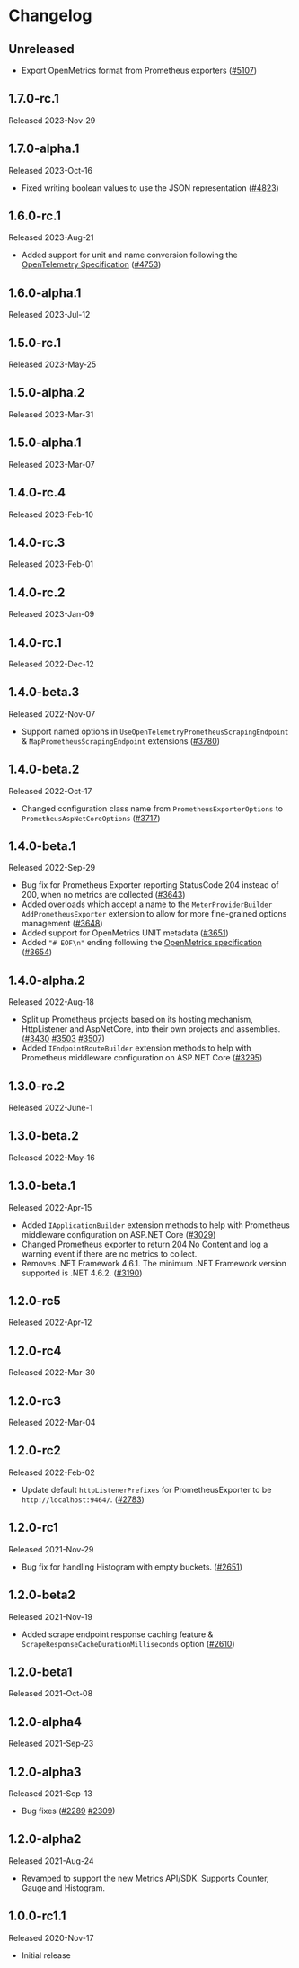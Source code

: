 # Changelog

## Unreleased

* Export OpenMetrics format from Prometheus exporters ([#5107](https://github.com/open-telemetry/opentelemetry-dotnet/pull/5107))

## 1.7.0-rc.1

Released 2023-Nov-29

## 1.7.0-alpha.1

Released 2023-Oct-16

* Fixed writing boolean values to use the JSON representation
  ([#4823](https://github.com/open-telemetry/opentelemetry-dotnet/pull/4823))

## 1.6.0-rc.1

Released 2023-Aug-21

* Added support for unit and name conversion following the [OpenTelemetry Specification](https://github.com/open-telemetry/opentelemetry-specification/blob/065b25024549120800da7cda6ccd9717658ff0df/specification/compatibility/prometheus_and_openmetrics.md?plain=1#L235-L240)
  ([#4753](https://github.com/open-telemetry/opentelemetry-dotnet/pull/4753))

## 1.6.0-alpha.1

Released 2023-Jul-12

## 1.5.0-rc.1

Released 2023-May-25

## 1.5.0-alpha.2

Released 2023-Mar-31

## 1.5.0-alpha.1

Released 2023-Mar-07

## 1.4.0-rc.4

Released 2023-Feb-10

## 1.4.0-rc.3

Released 2023-Feb-01

## 1.4.0-rc.2

Released 2023-Jan-09

## 1.4.0-rc.1

Released 2022-Dec-12

## 1.4.0-beta.3

Released 2022-Nov-07

* Support named options in `UseOpenTelemetryPrometheusScrapingEndpoint` &
  `MapPrometheusScrapingEndpoint` extensions
  ([#3780](https://github.com/open-telemetry/opentelemetry-dotnet/pull/3780))

## 1.4.0-beta.2

Released 2022-Oct-17

* Changed configuration class name from `PrometheusExporterOptions`
  to `PrometheusAspNetCoreOptions`
  ([#3717](https://github.com/open-telemetry/opentelemetry-dotnet/pull/3717))

## 1.4.0-beta.1

Released 2022-Sep-29

* Bug fix for Prometheus Exporter reporting StatusCode 204
  instead of 200, when no metrics are collected
  ([#3643](https://github.com/open-telemetry/opentelemetry-dotnet/pull/3643))
* Added overloads which accept a name to the `MeterProviderBuilder`
  `AddPrometheusExporter` extension to allow for more fine-grained options
  management
  ([#3648](https://github.com/open-telemetry/opentelemetry-dotnet/pull/3648))
* Added support for OpenMetrics UNIT metadata
  ([#3651](https://github.com/open-telemetry/opentelemetry-dotnet/pull/3651))
* Added `"# EOF\n"` ending following the [OpenMetrics
  specification](https://github.com/OpenObservability/OpenMetrics/blob/main/specification/OpenMetrics.md)
  ([#3654](https://github.com/open-telemetry/opentelemetry-dotnet/pull/3654))

## 1.4.0-alpha.2

Released 2022-Aug-18

* Split up Prometheus projects based on its hosting mechanism,
  HttpListener and AspNetCore, into their own projects
  and assemblies.
  ([#3430](https://github.com/open-telemetry/opentelemetry-dotnet/pull/3430)
  [#3503](https://github.com/open-telemetry/opentelemetry-dotnet/pull/3503)
  [#3507](https://github.com/open-telemetry/opentelemetry-dotnet/pull/3507))
* Added `IEndpointRouteBuilder` extension methods to help with Prometheus
  middleware configuration on ASP.NET Core
  ([#3295](https://github.com/open-telemetry/opentelemetry-dotnet/pull/3295))

## 1.3.0-rc.2

Released 2022-June-1

## 1.3.0-beta.2

Released 2022-May-16

## 1.3.0-beta.1

Released 2022-Apr-15

* Added `IApplicationBuilder` extension methods to help with Prometheus
  middleware configuration on ASP.NET Core
  ([#3029](https://github.com/open-telemetry/opentelemetry-dotnet/pull/3029))
* Changed Prometheus exporter to return 204 No Content and log a warning event
  if there are no metrics to collect.
* Removes .NET Framework 4.6.1. The minimum .NET Framework
  version supported is .NET 4.6.2. ([#3190](https://github.com/open-telemetry/opentelemetry-dotnet/issues/3190))

## 1.2.0-rc5

Released 2022-Apr-12

## 1.2.0-rc4

Released 2022-Mar-30

## 1.2.0-rc3

Released 2022-Mar-04

## 1.2.0-rc2

Released 2022-Feb-02

* Update default `httpListenerPrefixes` for PrometheusExporter to be `http://localhost:9464/`.
([#2783](https://github.com/open-telemetry/opentelemetry-dotnet/pull/2783))

## 1.2.0-rc1

Released 2021-Nov-29

* Bug fix for handling Histogram with empty buckets.
  ([#2651](https://github.com/open-telemetry/opentelemetry-dotnet/issues/2651))

## 1.2.0-beta2

Released 2021-Nov-19

* Added scrape endpoint response caching feature &
  `ScrapeResponseCacheDurationMilliseconds` option
  ([#2610](https://github.com/open-telemetry/opentelemetry-dotnet/pull/2610))

## 1.2.0-beta1

Released 2021-Oct-08

## 1.2.0-alpha4

Released 2021-Sep-23

## 1.2.0-alpha3

Released 2021-Sep-13

* Bug fixes
  ([#2289](https://github.com/open-telemetry/opentelemetry-dotnet/issues/2289)
  [#2309](https://github.com/open-telemetry/opentelemetry-dotnet/issues/2309))

## 1.2.0-alpha2

Released 2021-Aug-24

* Revamped to support the new Metrics API/SDK.
  Supports Counter, Gauge and Histogram.

## 1.0.0-rc1.1

Released 2020-Nov-17

* Initial release
